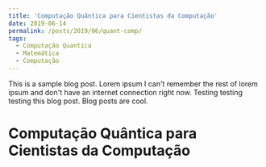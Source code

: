 ```yaml
---
title: 'Computação Quântica para Cientistas da Computação'
date: 2019-06-14
permalink: /posts/2019/06/quant-comp/
tags:
  - Computação Quantica
  - Matemática
  - Computação
---
```


This is a sample blog post. Lorem ipsum I can't remember the rest of lorem ipsum and don't have an internet connection right now. Testing testing testing this blog post. Blog posts are cool.

# Computação Quântica para Cientistas da Computação